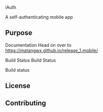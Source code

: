 iAuth

A self-authenticating mobile app

Purpose
-

Documentation
Head on over to https://matangwx.github.io/release_1.mobile/

Build Status
Build Status

Build status

License
-

Contributing
-
